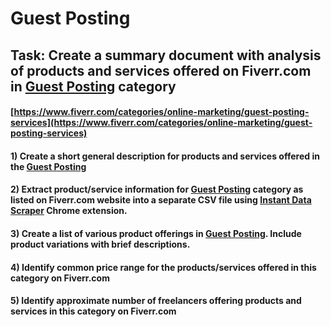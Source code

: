 # Guest Posting
## Task: Create a summary document with analysis of products and services offered on Fiverr.com in [Guest Posting](https://www.fiverr.com/categories/online-marketing/guest-posting-services) category
#### [https://www.fiverr.com/categories/online-marketing/guest-posting-services](https://www.fiverr.com/categories/online-marketing/guest-posting-services)
#### 1) Create a short general description for products and services offered in the [Guest Posting](https://www.fiverr.com/categories/online-marketing/guest-posting-services)
#### 2) Extract product/service information for [Guest Posting](https://www.fiverr.com/categories/online-marketing/guest-posting-services) category as listed on Fiverr.com website into a separate CSV file using [Instant Data Scraper](https://chrome.google.com/webstore/detail/instant-data-scraper/ofaokhiedipichpaobibbnahnkdoiiah) Chrome extension.
#### 3) Create a list of various product offerings in [Guest Posting](https://www.fiverr.com/categories/online-marketing/guest-posting-services). Include product variations with brief descriptions.
#### 4) Identify common price range for the products/services offered in this category on Fiverr.com
#### 5) Identify approximate number of freelancers offering products and services in this category on Fiverr.com
